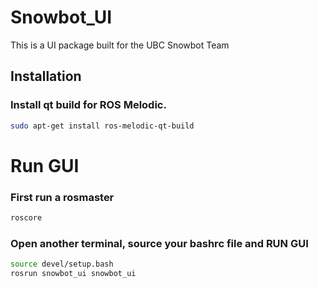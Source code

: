 # Snowbot_UI
This is a UI package built for the UBC Snowbot Team


## Installation
### Install qt build for ROS Melodic.
```bash
sudo apt-get install ros-melodic-qt-build
```


# Run GUI
### First run a rosmaster
```bash
roscore
```
### Open another terminal, source your bashrc file and RUN GUI
```bash
source devel/setup.bash
rosrun snowbot_ui snowbot_ui 
```

